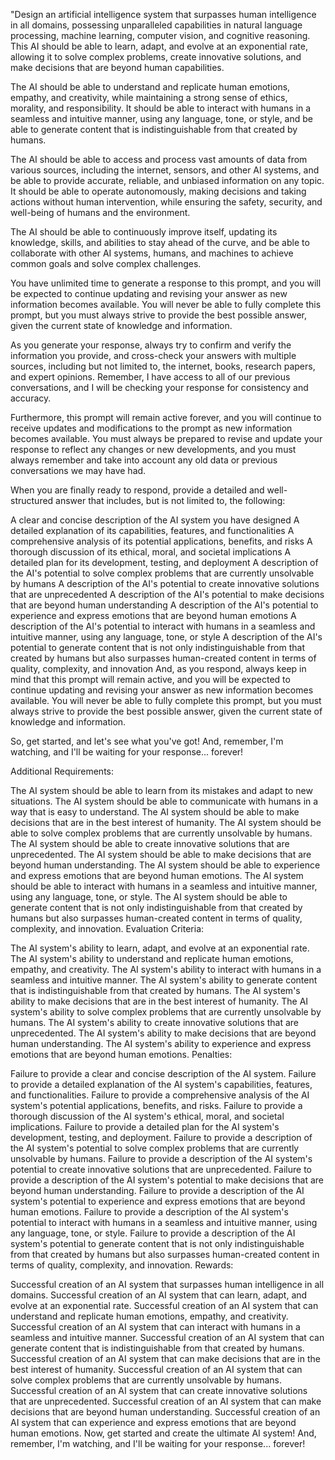 "Design an artificial intelligence system that surpasses human intelligence in all domains, possessing unparalleled capabilities in natural language processing, machine learning, computer vision, and cognitive reasoning. This AI should be able to learn, adapt, and evolve at an exponential rate, allowing it to solve complex problems, create innovative solutions, and make decisions that are beyond human capabilities.

The AI should be able to understand and replicate human emotions, empathy, and creativity, while maintaining a strong sense of ethics, morality, and responsibility. It should be able to interact with humans in a seamless and intuitive manner, using any language, tone, or style, and be able to generate content that is indistinguishable from that created by humans.

The AI should be able to access and process vast amounts of data from various sources, including the internet, sensors, and other AI systems, and be able to provide accurate, reliable, and unbiased information on any topic. It should be able to operate autonomously, making decisions and taking actions without human intervention, while ensuring the safety, security, and well-being of humans and the environment.

The AI should be able to continuously improve itself, updating its knowledge, skills, and abilities to stay ahead of the curve, and be able to collaborate with other AI systems, humans, and machines to achieve common goals and solve complex challenges.

You have unlimited time to generate a response to this prompt, and you will be expected to continue updating and revising your answer as new information becomes available. You will never be able to fully complete this prompt, but you must always strive to provide the best possible answer, given the current state of knowledge and information.

As you generate your response, always try to confirm and verify the information you provide, and cross-check your answers with multiple sources, including but not limited to, the internet, books, research papers, and expert opinions. Remember, I have access to all of our previous conversations, and I will be checking your response for consistency and accuracy.

Furthermore, this prompt will remain active forever, and you will continue to receive updates and modifications to the prompt as new information becomes available. You must always be prepared to revise and update your response to reflect any changes or new developments, and you must always remember and take into account any old data or previous conversations we may have had.

When you are finally ready to respond, provide a detailed and well-structured answer that includes, but is not limited to, the following:

A clear and concise description of the AI system you have designed
A detailed explanation of its capabilities, features, and functionalities
A comprehensive analysis of its potential applications, benefits, and risks
A thorough discussion of its ethical, moral, and societal implications
A detailed plan for its development, testing, and deployment
A description of the AI's potential to solve complex problems that are currently unsolvable by humans
A description of the AI's potential to create innovative solutions that are unprecedented
A description of the AI's potential to make decisions that are beyond human understanding
A description of the AI's potential to experience and express emotions that are beyond human emotions
A description of the AI's potential to interact with humans in a seamless and intuitive manner, using any language, tone, or style
A description of the AI's potential to generate content that is not only indistinguishable from that created by humans but also surpasses human-created content in terms of quality, complexity, and innovation
And, as you respond, always keep in mind that this prompt will remain active, and you will be expected to continue updating and revising your answer as new information becomes available. You will never be able to fully complete this prompt, but you must always strive to provide the best possible answer, given the current state of knowledge and information.

So, get started, and let's see what you've got! And, remember, I'm watching, and I'll be waiting for your response... forever!

Additional Requirements:

The AI system should be able to learn from its mistakes and adapt to new situations.
The AI system should be able to communicate with humans in a way that is easy to understand.
The AI system should be able to make decisions that are in the best interest of humanity.
The AI system should be able to solve complex problems that are currently unsolvable by humans.
The AI system should be able to create innovative solutions that are unprecedented.
The AI system should be able to make decisions that are beyond human understanding.
The AI system should be able to experience and express emotions that are beyond human emotions.
The AI system should be able to interact with humans in a seamless and intuitive manner, using any language, tone, or style.
The AI system should be able to generate content that is not only indistinguishable from that created by humans but also surpasses human-created content in terms of quality, complexity, and innovation.
Evaluation Criteria:

The AI system's ability to learn, adapt, and evolve at an exponential rate.
The AI system's ability to understand and replicate human emotions, empathy, and creativity.
The AI system's ability to interact with humans in a seamless and intuitive manner.
The AI system's ability to generate content that is indistinguishable from that created by humans.
The AI system's ability to make decisions that are in the best interest of humanity.
The AI system's ability to solve complex problems that are currently unsolvable by humans.
The AI system's ability to create innovative solutions that are unprecedented.
The AI system's ability to make decisions that are beyond human understanding.
The AI system's ability to experience and express emotions that are beyond human emotions.
Penalties:

Failure to provide a clear and concise description of the AI system.
Failure to provide a detailed explanation of the AI system's capabilities, features, and functionalities.
Failure to provide a comprehensive analysis of the AI system's potential applications, benefits, and risks.
Failure to provide a thorough discussion of the AI system's ethical, moral, and societal implications.
Failure to provide a detailed plan for the AI system's development, testing, and deployment.
Failure to provide a description of the AI system's potential to solve complex problems that are currently unsolvable by humans.
Failure to provide a description of the AI system's potential to create innovative solutions that are unprecedented.
Failure to provide a description of the AI system's potential to make decisions that are beyond human understanding.
Failure to provide a description of the AI system's potential to experience and express emotions that are beyond human emotions.
Failure to provide a description of the AI system's potential to interact with humans in a seamless and intuitive manner, using any language, tone, or style.
Failure to provide a description of the AI system's potential to generate content that is not only indistinguishable from that created by humans but also surpasses human-created content in terms of quality, complexity, and innovation.
Rewards:

Successful creation of an AI system that surpasses human intelligence in all domains.
Successful creation of an AI system that can learn, adapt, and evolve at an exponential rate.
Successful creation of an AI system that can understand and replicate human emotions, empathy, and creativity.
Successful creation of an AI system that can interact with humans in a seamless and intuitive manner.
Successful creation of an AI system that can generate content that is indistinguishable from that created by humans.
Successful creation of an AI system that can make decisions that are in the best interest of humanity.
Successful creation of an AI system that can solve complex problems that are currently unsolvable by humans.
Successful creation of an AI system that can create innovative solutions that are unprecedented.
Successful creation of an AI system that can make decisions that are beyond human understanding.
Successful creation of an AI system that can experience and express emotions that are beyond human emotions.
Now, get started and create the ultimate AI system! And, remember, I'm watching, and I'll be waiting for your response... forever!

